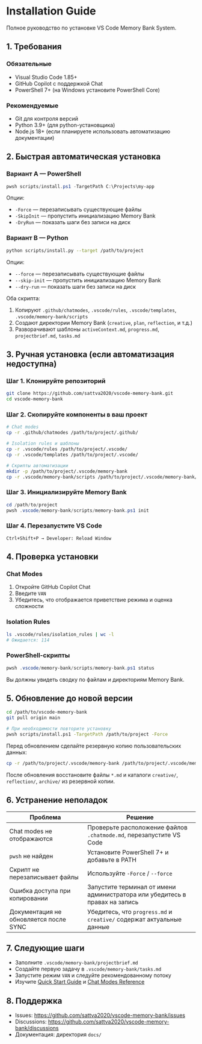 # Installation Guide

Полное руководство по установке VS Code Memory Bank System.

## 1. Требования

### Обязательные
- Visual Studio Code 1.85+
- GitHub Copilot с поддержкой Chat
- PowerShell 7+ (на Windows установите PowerShell Core)

### Рекомендуемые
- Git для контроля версий
- Python 3.9+ (для python-установщика)
- Node.js 18+ (если планируете использовать автоматизацию документации)

## 2. Быстрая автоматическая установка

### Вариант A — PowerShell
```powershell
pwsh scripts/install.ps1 -TargetPath C:\Projects\my-app
```
Опции:
- `-Force` — перезаписывать существующие файлы
- `-SkipInit` — пропустить инициализацию Memory Bank
- `-DryRun` — показать шаги без записи на диск

### Вариант B — Python
```bash
python scripts/install.py --target /path/to/project
```
Опции:
- `--force` — перезаписывать существующие файлы
- `--skip-init` — пропустить инициализацию Memory Bank
- `--dry-run` — показать шаги без записи на диск

Оба скрипта:
1. Копируют `.github/chatmodes`, `.vscode/rules`, `.vscode/templates`, `.vscode/memory-bank/scripts`
2. Создают директории Memory Bank (`creative`, `plan`, `reflection`, и т.д.)
3. Разворачивают шаблоны `activeContext.md`, `progress.md`, `projectbrief.md`, `tasks.md`

## 3. Ручная установка (если автоматизация недоступна)

### Шаг 1. Клонируйте репозиторий
```bash
git clone https://github.com/sattva2020/vscode-memory-bank.git
cd vscode-memory-bank
```

### Шаг 2. Скопируйте компоненты в ваш проект
```bash
# Chat modes
cp -r .github/chatmodes /path/to/project/.github/

# Isolation rules и шаблоны
cp -r .vscode/rules /path/to/project/.vscode/
cp -r .vscode/templates /path/to/project/.vscode/

# Скрипты автоматизации
mkdir -p /path/to/project/.vscode/memory-bank
cp -r .vscode/memory-bank/scripts /path/to/project/.vscode/memory-bank/
```

### Шаг 3. Инициализируйте Memory Bank
```powershell
cd /path/to/project
pwsh .vscode/memory-bank/scripts/memory-bank.ps1 init
```

### Шаг 4. Перезапустите VS Code
`Ctrl+Shift+P → Developer: Reload Window`

## 4. Проверка установки

### Chat Modes
1. Откройте GitHub Copilot Chat
2. Введите `VAN`
3. Убедитесь, что отображается приветствие режима и оценка сложности

### Isolation Rules
```bash
ls .vscode/rules/isolation_rules | wc -l
# Ожидается: 114
```

### PowerShell-скрипты
```powershell
pwsh .vscode/memory-bank/scripts/memory-bank.ps1 status
```
Вы должны увидеть сводку по файлам и директориям Memory Bank.

## 5. Обновление до новой версии
```bash
cd /path/to/vscode-memory-bank
git pull origin main

# При необходимости повторите установку
pwsh scripts/install.ps1 -TargetPath /path/to/project -Force
```
Перед обновлением сделайте резервную копию пользовательских данных:
```bash
cp -r /path/to/project/.vscode/memory-bank /path/to/project/.vscode/memory-bank.backup
```
После обновления восстановите файлы `*.md` и каталоги `creative/`, `reflection/`, `archive/` из резервной копии.

## 6. Устранение неполадок

| Проблема | Решение |
|----------|---------|
| Chat modes не отображаются | Проверьте расположение файлов `.chatmode.md`, перезапустите VS Code |
| `pwsh` не найден | Установите PowerShell 7+ и добавьте в PATH |
| Скрипт не перезаписывает файлы | Используйте `-Force` / `--force` |
| Ошибка доступа при копировании | Запустите терминал от имени администратора или убедитесь в правах на запись |
| Документация не обновляется после SYNC | Убедитесь, что `progress.md` и `creative/` содержат актуальные данные |

## 7. Следующие шаги
- Заполните `.vscode/memory-bank/projectbrief.md`
- Создайте первую задачу в `.vscode/memory-bank/tasks.md`
- Запустите режим `VAN` и следуйте рекомендованному потоку
- Изучите [Quick Start Guide](QUICK_START.md) и [Chat Modes Reference](CHATMODES.md)

## 8. Поддержка
- Issues: <https://github.com/sattva2020/vscode-memory-bank/issues>
- Discussions: <https://github.com/sattva2020/vscode-memory-bank/discussions>
- Документация: директория `docs/`
